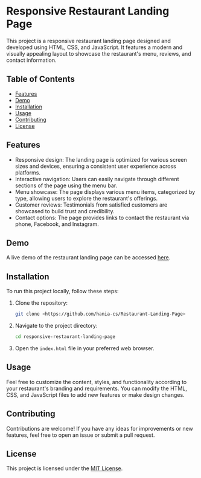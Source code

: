 
# Responsive Restaurant Landing Page

This project is a responsive restaurant landing page designed and developed using HTML, CSS, and JavaScript. It features a modern and visually appealing layout to showcase the restaurant's menu, reviews, and contact information.

## Table of Contents

- [Features](#features)
- [Demo](#demo)
- [Installation](#installation)
- [Usage](#usage)
- [Contributing](#contributing)
- [License](#license)

## Features

- Responsive design: The landing page is optimized for various screen sizes and devices, ensuring a consistent user experience across platforms.
- Interactive navigation: Users can easily navigate through different sections of the page using the menu bar.
- Menu showcase: The page displays various menu items, categorized by type, allowing users to explore the restaurant's offerings.
- Customer reviews: Testimonials from satisfied customers are showcased to build trust and credibility.
- Contact options: The page provides links to contact the restaurant via phone, Facebook, and Instagram.

## Demo

A live demo of the restaurant landing page can be accessed [here](https://hania-cs.github.io/Restaurant-Landing-Page/).

## Installation

To run this project locally, follow these steps:

1. Clone the repository:

   ```bash
   git clone <https://github.com/hania-cs/Restaurant-Landing-Page>
   ```

2. Navigate to the project directory:

   ```bash
   cd responsive-restaurant-landing-page
   ```

3. Open the `index.html` file in your preferred web browser.

## Usage

Feel free to customize the content, styles, and functionality according to your restaurant's branding and requirements. You can modify the HTML, CSS, and JavaScript files to add new features or make design changes.

## Contributing

Contributions are welcome! If you have any ideas for improvements or new features, feel free to open an issue or submit a pull request.

## License

This project is licensed under the [MIT License](LICENSE).
```

